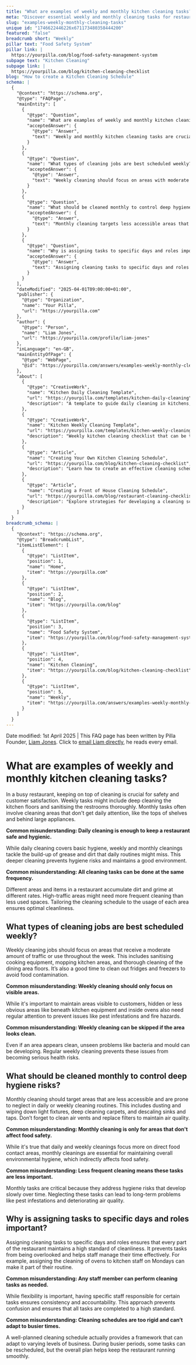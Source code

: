 ```yaml
---
title: "What are examples of weekly and monthly kitchen cleaning tasks?"
meta: "Discover essential weekly and monthly cleaning tasks for restaurants, including deep cleaning floors and sanitising less accessible areas to maintain hygiene."
slug: "examples-weekly-monthly-cleaning-tasks"
unique id: "1746622446226x671173480358444200"
featured: "false"
breadcrumb short: "Weekly"
pillar text: "Food Safety System"
pillar link: |
  https://yourpilla.com/blog/food-safety-management-system
subpage text: "Kitchen Cleaning"
subpage link: |
  https://yourpilla.com/blog/kitchen-cleaning-checklist
blog: "How to create a Kitchen Cleaning Schedule"
schema: |
  {
    "@context": "https://schema.org",
    "@type": "FAQPage",
    "mainEntity": [
      {
        "@type": "Question",
        "name": "What are examples of weekly and monthly kitchen cleaning tasks?",
        "acceptedAnswer": {
          "@type": "Answer",
          "text": "Weekly and monthly kitchen cleaning tasks are crucial in a busy restaurant to maintain safety and customer satisfaction. Weekly tasks include deep cleaning the kitchen floors and sanitising restrooms thoroughly. Monthly cleaning involves attending to less frequently cleaned areas, such as the tops of shelves and behind large appliances, tackling any build-up of grease and dirt. Tailoring the cleaning frequency based on the usage and traffic of each area ensures a hygienic environment."
        }
      },
      {
        "@type": "Question",
        "name": "What types of cleaning jobs are best scheduled weekly?",
        "acceptedAnswer": {
          "@type": "Answer",
          "text": "Weekly cleaning should focus on areas with moderate traffic or use, such as sanitising cooking equipment, mopping kitchen areas, and thorough cleaning of dining area floors. It is also advisable to clean out fridges and freezers weekly to prevent food contamination. Ensuring that hidden or less obvious areas like beneath kitchen equipment and inside ovens are regularly cleaned prevents pest infestations and fire hazards."
        }
      },
      {
        "@type": "Question",
        "name": "What should be cleaned monthly to control deep hygiene risks?",
        "acceptedAnswer": {
          "@type": "Answer",
          "text": "Monthly cleaning targets less accessible areas that are prone to neglect, like light fixtures, carpets, sinks, and taps. Don't overlook the importance of cleaning air vents and replacing filters to maintain air quality. Undertaking these tasks monthly addresses hygiene risks that develop over time and ensures a healthy environment."
        }
      },
      {
        "@type": "Question",
        "name": "Why is assigning tasks to specific days and roles important in maintaining restaurant cleanliness?",
        "acceptedAnswer": {
          "@type": "Answer",
          "text": "Assigning cleaning tasks to specific days and roles vitalises maintaining consistent cleanliness standards in a restaurant. It helps prevent tasks from being overlooked and aids staff in managing their time efficiently. This specification fosters consistency and accountability, preventing confusion and upholding high cleaning standards, and can adapt to varying business levels."
        }
      }
    ],
    "dateModified": "2025-04-01T09:00:00+01:00",
    "publisher": {
      "@type": "Organization",
      "name": "Your Pilla",
      "url": "https://yourpilla.com"
    },
    "author": {
      "@type": "Person",
      "name": "Liam Jones",
      "url": "https://yourpilla.com/profile/liam-jones"
    },
    "inLanguage": "en-GB",
    "mainEntityOfPage": {
      "@type": "WebPage",
      "@id": "https://yourpilla.com/answers/examples-weekly-monthly-cleaning-tasks"
    },
    "about": [
      {
        "@type": "CreativeWork",
        "name": "Kitchen Daily Cleaning Template",
        "url": "https://yourpilla.com/templates/kitchen-daily-cleaning",
        "description": "A template to guide daily cleaning in kitchens, customisable per site for optimal cleanliness."
      },
      {
        "@type": "CreativeWork",
        "name": "Kitchen Weekly Cleaning Template",
        "url": "https://yourpilla.com/templates/kitchen-weekly-cleaning",
        "description": "Weekly kitchen cleaning checklist that can be tailored based on specific site requirements."
      },
      {
        "@type": "Article",
        "name": "Creating Your Own Kitchen Cleaning Schedule",
        "url": "https://yourpilla.com/blog/kitchen-cleaning-checklist",
        "description": "Learn how to create an effective cleaning schedule for your kitchen with this comprehensive guide."
      },
      {
        "@type": "Article",
        "name": "Creating a Front of House Cleaning Schedule",
        "url": "https://yourpilla.com/blog/restaurant-cleaning-checklists",
        "description": "Explore strategies for developing a cleaning schedule for the front of the house in a restaurant."
      }
    ]
  }
breadcrumb_schema: |
  {
    "@context": "https://schema.org",
    "@type": "BreadcrumbList",
    "itemListElement": [
      {
        "@type": "ListItem",
        "position": 1,
        "name": "Home",
        "item": "https://yourpilla.com"
      },
      {
        "@type": "ListItem",
        "position": 2,
        "name": "Blog",
        "item": "https://yourpilla.com/blog"
      },
      {
        "@type": "ListItem",
        "position": 3,
        "name": "Food Safety System",
        "item": "https://yourpilla.com/blog/food-safety-management-system"
      },
      {
        "@type": "ListItem",
        "position": 4,
        "name": "Kitchen Cleaning",
        "item": "https://yourpilla.com/blog/kitchen-cleaning-checklist"
      },
      {
        "@type": "ListItem",
        "position": 5,
        "name": "Weekly",
        "item": "https://yourpilla.com/answers/examples-weekly-monthly-cleaning-tasks"
      }
    ]
  }
---
```


Date modified: 1st April 2025 | This FAQ page has been written by Pilla Founder, [Liam Jones](https://yourpilla.com/profile/liam-jones). Click to [email Liam directly](https://mailto:liam@yourpilla.com), he reads every email.

# What are examples of weekly and monthly kitchen cleaning tasks?

In a busy restaurant, keeping on top of cleaning is crucial for safety and customer satisfaction. Weekly tasks might include deep cleaning the kitchen floors and sanitising the restrooms thoroughly. Monthly tasks often involve cleaning areas that don't get daily attention, like the tops of shelves and behind large appliances.

**Common misunderstanding: Daily cleaning is enough to keep a restaurant safe and hygienic.**

While daily cleaning covers basic hygiene, weekly and monthly cleanings tackle the build-up of grease and dirt that daily routines might miss. This deeper cleaning prevents hygiene risks and maintains a good environment.

**Common misunderstanding: All cleaning tasks can be done at the same frequency.**

Different areas and items in a restaurant accumulate dirt and grime at different rates. High-traffic areas might need more frequent cleaning than less used spaces. Tailoring the cleaning schedule to the usage of each area ensures optimal cleanliness.

## What types of cleaning jobs are best scheduled weekly?

Weekly cleaning jobs should focus on areas that receive a moderate amount of traffic or use throughout the week. This includes sanitising cooking equipment, mopping kitchen areas, and thorough cleaning of the dining area floors. It’s also a good time to clean out fridges and freezers to avoid food contamination.

**Common misunderstanding: Weekly cleaning should only focus on visible areas.**

While it's important to maintain areas visible to customers, hidden or less obvious areas like beneath kitchen equipment and inside ovens also need regular attention to prevent issues like pest infestations and fire hazards.

**Common misunderstanding: Weekly cleaning can be skipped if the area looks clean.**

Even if an area appears clean, unseen problems like bacteria and mould can be developing. Regular weekly cleaning prevents these issues from becoming serious health risks.

## What should be cleaned monthly to control deep hygiene risks?

Monthly cleaning should target areas that are less accessible and are prone to neglect in daily or weekly cleaning routines. This includes dusting and wiping down light fixtures, deep cleaning carpets, and descaling sinks and taps. Don’t forget to clean air vents and replace filters to maintain air quality.

**Common misunderstanding: Monthly cleaning is only for areas that don't affect food safety.**

While it's true that daily and weekly cleanings focus more on direct food contact areas, monthly cleanings are essential for maintaining overall environmental hygiene, which indirectly affects food safety.

**Common misunderstanding: Less frequent cleaning means these tasks are less important.**

Monthly tasks are critical because they address hygiene risks that develop slowly over time. Neglecting these tasks can lead to long-term problems like pest infestations and deteriorating air quality.

## Why is assigning tasks to specific days and roles important?

Assigning cleaning tasks to specific days and roles ensures that every part of the restaurant maintains a high standard of cleanliness. It prevents tasks from being overlooked and helps staff manage their time effectively. For example, assigning the cleaning of ovens to kitchen staff on Mondays can make it part of their routine.

**Common misunderstanding: Any staff member can perform cleaning tasks as needed.**

While flexibility is important, having specific staff responsible for certain tasks ensures consistency and accountability. This approach prevents confusion and ensures that all tasks are completed to a high standard.

**Common misunderstanding: Cleaning schedules are too rigid and can’t adapt to busier times.**

A well-planned cleaning schedule actually provides a framework that can adapt to varying levels of business. During busier periods, some tasks can be rescheduled, but the overall plan helps keep the restaurant running smoothly.